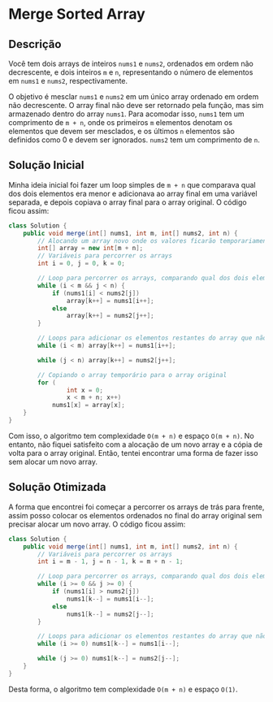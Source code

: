 # Merge Sorted Array

## Descrição

Você tem dois arrays de inteiros `nums1` e `nums2`, ordenados em ordem não decrescente, e dois inteiros `m` e `n`, representando o número de elementos em `nums1` e `nums2`, respectivamente.

O objetivo é mesclar `nums1` e `nums2` em um único array ordenado em ordem não decrescente. O array final não deve ser retornado pela função, mas sim armazenado dentro do array `nums1`. Para acomodar isso, `nums1` tem um comprimento de `m + n`, onde os primeiros `m` elementos denotam os elementos que devem ser mesclados, e os últimos `n` elementos são definidos como 0 e devem ser ignorados. `nums2` tem um comprimento de `n`.

## Solução Inicial

Minha ideia inicial foi fazer um loop simples de `m + n` que comparava qual dos dois elementos era menor e adicionava ao array final em uma variável separada, e depois copiava o array final para o array original. O código ficou assim:

```java
class Solution {
    public void merge(int[] nums1, int m, int[] nums2, int n) {
        // Alocando um array novo onde os valores ficarão temporariamente
        int[] array = new int[m + n];
        // Variáveis para percorrer os arrays
        int i = 0, j = 0, k = 0;

        // Loop para percorrer os arrays, comparando qual dos dois elementos é menor
        while (i < m && j < n) {
            if (nums1[i] < nums2[j])
                array[k++] = nums1[i++];
            else
                array[k++] = nums2[j++];
        }

        // Loops para adicionar os elementos restantes do array que não foi completamente percorrido
        while (i < m) array[k++] = nums1[i++];

        while (j < n) array[k++] = nums2[j++];

        // Copiando o array temporário para o array original
        for (
                int x = 0;
                x < m + n; x++)
            nums1[x] = array[x];
    }
}
```
Com isso, o algoritmo tem complexidade `O(m + n)` e espaço `O(m + n)`. No entanto, não fiquei satisfeito com a alocação de um novo array e a cópia de volta para o array original. Então, tentei encontrar uma forma de fazer isso sem alocar um novo array.

## Solução Otimizada

A forma que encontrei foi começar a percorrer os arrays de trás para frente, assim posso colocar os elementos ordenados no final do array original sem precisar alocar um novo array. O código ficou assim:

```java
class Solution {
    public void merge(int[] nums1, int m, int[] nums2, int n) {
        // Variáveis para percorrer os arrays
        int i = m - 1, j = n - 1, k = m + n - 1;

        // Loop para percorrer os arrays, comparando qual dos dois elementos é maior
        while (i >= 0 && j >= 0) {
            if (nums1[i] > nums2[j])
                nums1[k--] = nums1[i--];
            else
                nums1[k--] = nums2[j--];
        }

        // Loops para adicionar os elementos restantes do array que não foi completamente percorrido
        while (i >= 0) nums1[k--] = nums1[i--];

        while (j >= 0) nums1[k--] = nums2[j--];
    }
}
```
Desta forma, o algoritmo tem complexidade `O(m + n)` e espaço `O(1)`.
